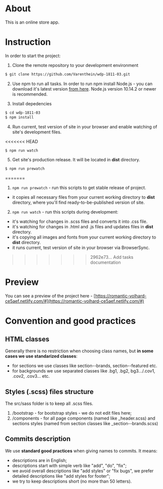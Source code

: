 # About

This is an online store app.

# Instruction

In order to start the project:

1. Clone the remote repository to your development environment

```sh
$ git clone https://github.com/Varenthein/wdp-1811-03.git
```

2. Use npm to run all tasks. In order to run npm install Node.js - you can download it's latest version [from here](https://nodejs.org/en/). Node.js version 10.14.2 or newer is recommended. 

3. Install depedencies

```sh
$ cd wdp-1811-03
$ npm install
```

4. Run current, test version of site in your browser and enable watching of site's development files.

<<<<<<< HEAD
```sh
$ npm run watch
```

5. Get site's production release. It will be located in **dist** directory.

```sh
$ npm run prewatch
```
=======
1. `npm run prewatch` - run this scripts to get stable release of project.
- it copies all necessary files from your current working directory to **dist** directory, where you'll find ready-to-be-published version of site. 

2. `npm run watch` - run this scripts during development:
- it's watching for changes in .scss files and converts it into .css file.
- it's watching for changes in .html and .js files and updates files in **dist** directory.
- it's copying all images and fonts from your current working directory to **dist** directory.
- it runs current, test version of site in your browser via BrowserSync.
>>>>>>> 2962e73... Add tasks documentation

# Preview

You can see a preview of the project here - [https://romantic-volhard-ce5aef.netlify.com/#](https://romantic-volhard-ce5aef.netlify.com/#)


# Convention and good practices 

## HTML classes
Generally there is no restriction when choosing class names, but **in some cases we use standarized classes**:
- for sections we use classes like section--brands, section--featured etc. 
- for backgrounds we use separated classes like .bg1, .bg2, bg3.../.cov1, .cov2, .cov3... etc.

## Styles (.scss) files structure
The src/sass folder is to keep all .scss files.
1. /bootstrap - for bootstrap styles - we do not edit files here;
2. /components - for all page components (named like _header.scss) and sections styles (named from section classes like _section--brands.scss)

## Commits description
We use **standard good practices** when giving names to commits. It means:
- descriptions are in English;
- descriptions start with simple verb like "add", "do", "fix";
- we avoid overall descriptions like "add styles" or "fix bugs", we prefer detailed descriptions like "add styles for footer";
- we try to keep descriptions short (no more than 50 letters).